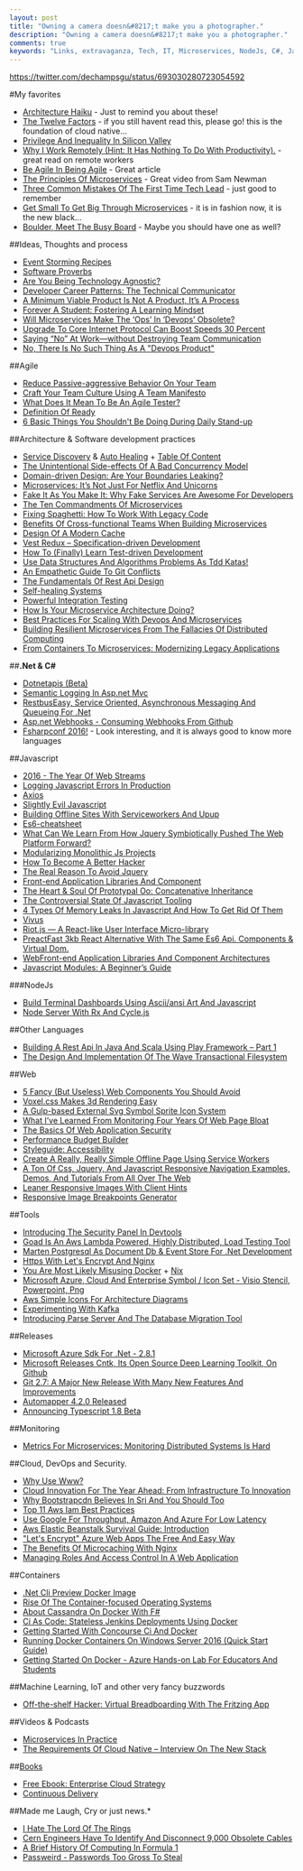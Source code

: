 ```yaml
---
layout: post
title: "Owning a camera doesn&#8217;t make you a photographer."
description: "Owning a camera doesn&#8217;t make you a photographer."
comments: true
keywords: "Links, extravaganza, Tech, IT, Microservices, NodeJs, C#, Javascript, Solution architecture"
---
```


https://twitter.com/dechampsgu/status/693030280723054592

#My favorites
* [Architecture Haiku](http://www.neverletdown.net/2015/03/architecture-haiku.html) - Just to remind you about these!
* [The Twelve Factors](http://12factor.net/) - if you still havent read this, please go! this is the foundation of cloud native...
* [Privilege And Inequality In Silicon Valley](https://medium.com/tech-diversity-files/privilege-and-inequality-in-silicon-valley-92d455b66860)
* [Why I Work Remotely (Hint: It Has Nothing To Do With Productivity).](https://m.signalvnoise.com/why-i-work-remotely-hint-it-has-nothing-to-do-with-productivity-34ace30f74fc) - great read on remote workers
* [Be Agile In Being Agile](https://www.theguardian.com/info/developer-blog/2016/jan/25/be-agile-in-being-agile) - Great article
* [The Principles Of Microservices](https://vimeo.com/144628355) - Great video from Sam Newman
* [Three Common Mistakes Of The First Time Tech Lead](https://www.thoughtworks.com/insights/blog/three-common-mistakes-first-time-tech-lead) - just good to remember
* [Get Small To Get Big Through Microservices](http://techcrunch.com/2016/01/23/get-small-to-get-big-through-microservices/) - it is in fashion now, it is the new black...
* [Boulder, Meet The Busy Board](https://viget.com/flourish/boulder-meet-the-busy-board) - Maybe you should have one as well?  

##Ideas, Thoughts and process
* [Event Storming Recipes](http://www.slideshare.net/ziobrando/event-storming-recipes)
* [Software Proverbs](http://weblog.jamisbuck.org/2016/1/30/software-proverbs.html)
* [Are You Being Technology Agnostic?](https://dzone.com/articles/are-you-being-technology-agnostic)
* [Developer Career Patterns: The Technical Communicator](https://dzone.com/articles/developer-career-patterns-the-technical-communicat)
* [A Minimum Viable Product Is Not A Product, It’s A Process](http://www.themacro.com/articles/2016/01/minimum-viable-product-process/)
* [Forever A Student: Fostering A Learning Mindset](https://viget.com/flourish/forever-a-student-fostering-a-learning-mindset)
* [Will Microservices Make The ‘Ops’ In ‘Devops’ Obsolete?](http://devops.com/2016/01/26/will-microservices-make-ops-devops-obsolete/)
* [Upgrade To Core Internet Protocol Can Boost Speeds 30 Percent](http://www.technologyreview.com/news/546001/upgrade-to-core-internet-protocol-can-boost-speeds-30-percent/)
* [Saying “No” At Work—without Destroying Team Communication](http://blog.socialcast.com/saying-no-at-work-without-destroying-team-communication/)
* [No, There Is No Such Thing As A "Devops Product"](http://techbeacon.com/no-there-no-such-thing-devops-product)

##Agile
* [Reduce Passive-aggressive Behavior On Your Team](https://hbr.org/2016/01/reduce-passive-aggressive-behavior-on-your-team)
* [Craft Your Team Culture Using A Team Manifesto](https://dzone.com/articles/craft-your-team-culture-using-a-team-manifesto)
* [What Does It Mean To Be An Agile Tester?](http://www.infragistics.com/community/blogs/devtoolsguy/archive/2016/01/28/what-does-it-mean-to-be-an-agile-tester.aspx)
* [Definition Of Ready](http://elegantcode.com/2016/01/28/definition-of-ready/)
* [6 Basic Things You Shouldn't Be Doing During Daily Stand-up](http://techbeacon.com/6-daily-stand-up-scrum-meeting-mistakes-agile)

##Architecture & Software development practices
* [Service Discovery](https://lostechies.com/gabrielschenker/2016/01/27/service-discovery/) & [Auto Healing](https://lostechies.com/gabrielschenker/2016/01/29/auto-healing/) + [Table Of Content](https://lostechies.com/gabrielschenker/2016/01/23/implementing-a-cicd-pipeline/)
* [The Unintentional Side-effects Of A Bad Concurrency Model](http://joearms.github.io/2016/01/26/The-Unintentional-Side-Effects-of-a-Bad-Concurrency-Model.html)
* [Domain-driven Design: Are Your Boundaries Leaking?](http://techbeacon.com/domain-driven-design-boundaries-leaking)
* [Microservices: It’s Not Just For Netflix And Unicorns](https://www.cycligent.com/blog/microservices-its-not-just-for-netflix-and-unicorns/)
* [Fake It As You Make It: Why Fake Services Are Awesome For Developers](https://medium.com/@dwolla/fake-it-as-you-make-it-why-fake-services-are-awesome-for-developers-ff8988963af4)
* [The Ten Commandments Of Microservices](http://thenewstack.io/ten-commandments-microservices/)
* [Fixing Spaghetti: How To Work With Legacy Code](http://www.ethode.com/blog/fixing-spaghetti-how-to-work-with-legacy-code)
* [Benefits Of Cross-functional Teams When Building Microservices](https://blog.risingstack.com/benefits-of-cross-functional-teams-when-building-microservices/)
* [Design Of A Modern Cache](http://highscalability.com/blog/2016/1/25/design-of-a-modern-cache.html)
* [Vest Redux – Specification-driven Development](http://serialseb.com/blog/2016/01/25/vest-specifications/)
* [How To (Finally) Learn Test-driven Development](https://www.codementor.io/ruby-on-rails/tutorial/getting-started-learn-test-driven-development)
* [Use Data Structures And Algorithms Problems As Tdd Katas!](http://www.barbarianmeetscoding.com/blog/2016/01/24/using-data-structures-and-algorithms-problems-as-tdd-katas/)
* [An Empathetic Guide To Git Conflicts](http://blog.testdouble.com/posts/2016-01-25-an-empathetic-guide-to-git-conflicts.html)
* [The Fundamentals Of Rest Api Design](https://stormpath.com/blog/fundamentals-rest-api-design/)
* [Self-healing Systems](http://technologyconversations.com/2016/01/26/self-healing-systems/)
* [Powerful Integration Testing](https://lostechies.com/patricklioi/2016/01/27/powerful-integration-testing/)
* [How Is Your Microservice Architecture Doing?](http://maxheapsize.com/2016/01/15/How-is-your-microservice-architecture-doing/)
* [Best Practices For Scaling With Devops And Microservices](http://techbeacon.com/how-wix-scaled-devops-microservices)
* [Building Resilient Microservices From The Fallacies Of Distributed Computing](https://datawire.io/using-fallacies-of-distributed-computing-to-build-resilient-microservices/)
* [From Containers To Microservices: Modernizing Legacy Applications](http://techbeacon.com/containers-microservices-how-modernize-legacy-applications)

##**.Net & C#**
* [Dotnetapis (Beta)](http://dotnetapis.com/)
* [Semantic Logging In Asp.net Mvc](http://blogs.msdn.com/b/sakamati/archive/2016/01/24/semantic-logging-in-asp-net-mvc.aspx)
* [RestbusEasy, Service Oriented, Asynchronous Messaging And Queueing For .Net](http://restbus.org/)
* [Asp.net Webhooks - Consuming Webhooks From Github](http://www.dotnetcurry.com/aspnet/1245/aspnet-webhooks-receive-webhooks-from-github)
* [Fsharpconf 2016!](http://fsharpconf.com/) - Look interesting, and it is always good to know more languages

##Javascript 
* [2016 - The Year Of Web Streams](https://jakearchibald.com/2016/streams-ftw/)
* [Logging Javascript Errors In Production](http://engineering.hackerearth.com/2016/01/29/hackerearth-logging-javascript-errors-production/)
* [Axios](https://github.com/mzabriskie/axios)
* [Slightly Evil Javascript](http://codebox.org.uk/pages/monkeyshine-javascript-practical-jokes)
* [Building Offline Sites With Serviceworkers And Upup](https://dev.opera.com/articles/offline-with-upup-service-workers/)
* [Es6-cheatsheet](https://github.com/DrkSephy/es6-cheatsheet)
* [What Can We Learn From How Jquery Symbiotically Pushed The Web Platform Forward?](https://medium.com/ben-and-dion/what-can-we-learn-from-how-jquery-symbiotically-pushed-the-web-platform-forward-ce6b20cd4e98)
* [Modularizing Monolithic Js Projects](https://plot.ly/javascript/modularizing-monolithic-javascript-projects/)
* [How To Become A Better Hacker](https://glebbahmutov.com/blog/better-hacker/)
* [The Real Reason To Avoid Jquery](https://blog.isleofcode.com/the-real-reason-to-avoid-jquery/)
* [Front-end Application Libraries And Component ](http://developer.telerik.com/featured/front-end-application-frameworks-component-architectures/)
* [The Heart & Soul Of Prototypal Oo: Concatenative Inheritance](https://medium.com/javascript-scene/the-heart-soul-of-prototypal-oo-concatenative-inheritance-a3b64cb27819)
* [The Controversial State Of Javascript Tooling](https://ponyfoo.com/articles/controversial-state-of-javascript-tooling)
* [4 Types Of Memory Leaks In Javascript And How To Get Rid Of Them](https://auth0.com/blog/2016/01/26/four-types-of-leaks-in-your-javascript-code-and-how-to-get-rid-of-them/)
* [Vivus](http://maxwellito.github.io/vivus/)
* [Riot.js — A React-like User Interface Micro-library](http://riotjs.com/)
* [PreactFast 3kb React Alternative With The Same Es6 Api. Components & Virtual Dom.](http://developit.github.io/preact/)
* [WebFront-end Application Libraries And Component Architectures](http://developer.telerik.com/featured/front-end-application-frameworks-component-architectures/)
* [Javascript Modules: A Beginner’s Guide](https://medium.freecodecamp.com/javascript-modules-a-beginner-s-guide-783f7d7a5fcc)

###NodeJs
* [Build Terminal Dashboards Using Ascii/ansi Art And Javascript](https://github.com/yaronn/blessed-contrib)
* [Node Server With Rx And Cycle.js](https://glebbahmutov.com/blog/node-server-with-rx-and-cycle/)

##Other Languages 
* [Building A Rest Api In Java And Scala Using Play Framework – Part 1](http://nordicapis.com/building-a-rest-api-in-java-scala-using-play-framework-2-part-1/)
* [The Design And Implementation Of The Wave Transactional Filesystem](http://blog.acolyer.org/2016/01/25/wavefs/)

##Web
* [5 Fancy (But Useless) Web Components You Should Avoid](http://www.sitepoint.com/5-fancy-useless-web-components-avoid/)
* [Voxel.css Makes 3d Rendering Easy](http://www.voxelcss.com/)
* [A Gulp-based External Svg Symbol Sprite Icon System](http://una.im/svg-icons/)
* [What I’ve Learned From Monitoring Four Years Of Web Page Bloat](http://www.soasta.com/blog/page-bloat-2015-web-performance-monitoring/)
* [The Basics Of Web Application Security](http://martinfowler.com/articles/web-security-basics.html)
* [Performance Budget Builder](http://bradfrost.com/blog/post/performance-budget-builder/)
* [Styleguide: Accessibility](https://github.com/edx/ux-pattern-library/wiki/Styleguide:-Accessibility)
* [Create A Really, Really Simple Offline Page Using Service Workers](http://deanhume.com/home/blogpost/create-a-really--really-simple-offline-page-using-service-workers/10135)
* [A Ton Of Css, Jquery, And Javascript Responsive Navigation Examples, Demos, And Tutorials From All Over The Web](http://navnav.co/)
* [Leaner Responsive Images With Client Hints](https://www.smashingmagazine.com/2016/01/leaner-responsive-images-client-hints/)
* [Responsive Image Breakpoints Generator](http://www.responsivebreakpoints.com/)

##Tools
* [Introducing The Security Panel In Devtools](https://blog.chromium.org/2016/01/introducing-security-panel-in-devtools.html)
* [Goad Is An Aws Lambda Powered, Highly Distributed, Load Testing Tool ](https://github.com/gophergala2016/goad)
* [Marten Postgresql As Document Db & Event Store For .Net Development](http://jasperfx.github.io/marten/)
* [Https With Let's Encrypt And Nginx](http://botleg.com/stories/https-with-lets-encrypt-and-nginx/)
* [You Are Most Likely Misusing Docker](http://www.mpscholten.de/docker/2016/01/27/you-are-most-likely-misusing-docker.html) + [Nix](https://nixos.org/nix/)
* [Microsoft Azure, Cloud And Enterprise Symbol / Icon Set - Visio Stencil, Powerpoint, Png](https://www.microsoft.com/en-us/download/details.aspx)
* [Aws Simple Icons For Architecture Diagrams](https://aws.amazon.com/architecture/icons/)
* [Experimenting With Kafka](http://tech.gc.com/experimenting-with-kafka/)
* [Introducing Parse Server And The Database Migration Tool](http://blog.parse.com/announcements/introducing-parse-server-and-the-database-migration-tool/)

##Releases
* [Microsoft Azure Sdk For .Net - 2.8.1](https://www.microsoft.com/en-us/download/details.aspx)
* [Microsoft Releases Cntk, Its Open Source Deep Learning Toolkit, On Github](http://blogs.microsoft.com/next/2016/01/25/microsoft-releases-cntk-its-open-source-deep-learning-toolkit-on-github/)
* [Git 2.7: A Major New Release With Many New Features And Improvements](http://www.infoq.com/news/2016/01/git-27-released)
* [Automapper 4.2.0 Released](https://lostechies.com/jimmybogard/2016/01/28/automapper-4-2-0-released/)
* [Announcing Typescript 1.8 Beta](http://blogs.msdn.com/b/typescript/archive/2016/01/28/announcing-typescript-1-8-beta.aspx)

##Monitoring
* [Metrics For Microservices: Monitoring Distributed Systems Is Hard](https://dzone.com/articles/metrics-for-microservices)

##Cloud, DevOps and Security.
* [Why Use Www?](http://www.yes-www.org/why-use-www/)
* [Cloud Innovation For The Year Ahead: From Infrastructure To Innovation](https://azure.microsoft.com/en-us/blog/cloud-innovation-for-the-year-ahead-from-infrastructure-to-innovation/)
* [Why Bootstrapcdn Believes In Sri And You Should Too](https://www.maxcdn.com/blog/bootstrapcdn-subresource-integrity/)
* [Top 11 Aws Iam Best Practices](http://ifdattic.com/top-11-aws-iam-best-practices/)
* [Use Google For Throughput, Amazon And Azure For Low Latency](http://highscalability.com/blog/2016/1/18/use-google-for-throughput-amazon-and-azure-for-low-latency.html)
* [Aws Elastic Beanstalk Survival Guide: Introduction](http://colintoh.com/blog/aws-elastic-beanstalk-survival-guide-introduction)
* ["Let's Encrypt" Azure Web Apps The Free And Easy Way](https://gooroo.io/GoorooTHINK/Article/16420/Lets-Encrypt-Azure-Web-Apps-the-Free-and-Easy-Way/20073)
* [The Benefits Of Microcaching With Nginx](https://www.nginx.com/blog/benefits-of-microcaching-nginx/)
* [Managing Roles And Access Control In A Web Application](http://engineering.hackerearth.com/2016/01/29/managing-roles-and-access-control/)

##Containers
* [.Net Cli Preview Docker Image](https://hub.docker.com/r/microsoft/dotnet/)
* [Rise Of The Container-focused Operating Systems](http://thenewstack.io/docker-fuels-rethinking-operating-system/)
* [About Cassandra On Docker With F#](http://lenadroid.github.io/posts/cassandra-docker-fsharp.html)
* [Ci As Code: Stateless Jenkins Deployments Using Docker](https://zwischenzugs.wordpress.com/2016/01/24/ci-as-code-stateless-jenkins-deployments-using-docker/)
* [Getting Started With Concourse Ci And Docker](http://blog.anynines.com/getting-started-with-concourse-ci-and-docker/)
* [Running Docker Containers On Windows Server 2016 (Quick Start Guide)](http://ashleypoole.co.uk/2016/docker-containers-windows-server-2016-guide/)
* [Getting Started On Docker - Azure Hands-on Lab For Educators And Students](http://blogs.msdn.com/b/uk_faculty_connection/archive/2016/01/19/getting-started-on-docker-azure-hands-on-lab-for-educators-and-students.aspx)

##Machine Learning, IoT and other very fancy buzzwords
 * [Off-the-shelf Hacker: Virtual Breadboarding With The Fritzing App](http://thenewstack.io/off-shelf-hacker-virtual-breadboarding-fritzing/)

##Videos & Podcasts
* [Microservices In Practice](https://www.youtube.com/watch)
* [The Requirements Of Cloud Native – Interview On The New Stack](http://cote.io/2016/01/29/the-requirements-of-cloud-native-interview-on-the-new-stack/)

##[Books](#)
* [Free Ebook: Enterprise Cloud Strategy](http://buildazure.com/2016/01/25/enterprise-cloud-strategy-free-ebook/)
* [Continuous Delivery](https://dzone.com/guides/continuous-delivery-3)

##Made me Laugh, Cry or just news.*
* [I Hate The Lord Of The Rings](http://thedailywtf.com/articles/i-hate-the-lord-of-the-rings)
* [Cern Engineers Have To Identify And Disconnect 9,000 Obsolete Cables](https://motherboard.vice.com/read/cern-engineers-have-to-identify-and-disconnect-9000-obsolete-cables)
* [A Brief History Of Computing In Formula 1](http://www.mclaren.com/formula1/team/a-brief-history-of-computing-in-F1-1052199/)
* [Passweird - Passwords Too Gross To Steal](http://www.passweird.com/)